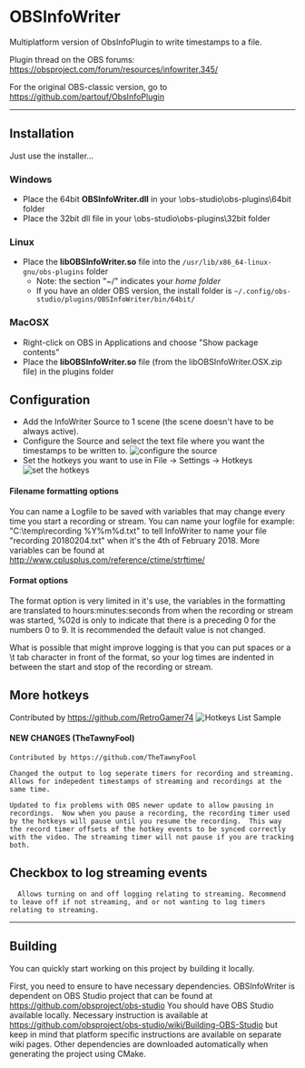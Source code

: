 # OBSInfoWriter

Multiplatform version of ObsInfoPlugin to write timestamps to a file.

Plugin thread on the OBS forums: https://obsproject.com/forum/resources/infowriter.345/

For the original OBS-classic version, go to https://github.com/partouf/ObsInfoPlugin

-----

## Installation

Just use the installer...

### Windows
- Place the 64bit **OBSInfoWriter.dll** in your \obs-studio\obs-plugins\64bit folder
- Place the 32bit dll file in your \obs-studio\obs-plugins\32bit folder

### Linux
- Place the **libOBSInfoWriter.so** file into the `/usr/lib/x86_64-linux-gnu/obs-plugins` folder
  - Note: the section "~/" indicates your _home folder_
  - If you have an older OBS version, the install folder is `~/.config/obs-studio/plugins/OBSInfoWriter/bin/64bit/`

### MacOSX
- Right-click on OBS in Applications and choose "Show package contents"
- Place the **libOBSInfoWriter.so** file (from the libOBSInfoWriter.OSX.zip file) in the plugins folder

## Configuration
- Add the InfoWriter Source to 1 scene (the scene doesn't have to be always active).
- Configure the Source and select the text file where you want the timestamps to be written to.
  ![configure the source](http://i.imgur.com/wJ2E18M.png)
- Set the hotkeys you want to use in File -> Settings -> Hotkeys
  ![set the hotkeys](http://i.imgur.com/53I2Je1.png)

#### Filename formatting options
You can name a Logfile to be saved with variables that may change every time you start a recording or stream. You can name your logfile for example: "C:\temp\recording %Y%m%d.txt" to tell InfoWriter to name your file "recording 20180204.txt" when it's the 4th of February 2018.
More variables can be found at http://www.cplusplus.com/reference/ctime/strftime/

#### Format options
The format option is very limited in it's use, the variables in the formatting are translated to hours:minutes:seconds from when the recording or stream was started, %02d is only to indicate that there is a preceding 0 for the numbers 0 to 9.
It is recommended the default value is not changed.

What is possible that might improve logging is that you can put spaces or a \t tab character in front of the format, so your log times are indented in between the start and stop of the recording or stream.

## More hotkeys

Contributed by https://github.com/RetroGamer74
![Hotkeys List Sample](sample_hotkeys_list.jpg)

#### NEW CHANGES (TheTawnyFool)
    Contributed by https://github.com/TheTawnyFool

    Changed the output to log seperate timers for recording and streaming. Allows for indepedent timestamps of streaming and recordings at the same time. 

    Updated to fix problems with OBS newer update to allow pausing in recordings.  Now when you pause a recording, the recording timer used by the hotkeys will pause until you resume the recording.  This way the record timer offsets of the hotkey events to be synced correctly with the video. The streaming timer will not pause if you are tracking both.

## Checkbox to log streaming events
      Allows turning on and off logging relating to streaming. Recommend to leave off if not streaming, and or not wanting to log timers relating to streaming.

-----

## Building

You can quickly start working on this project by building it locally.

First, you need to ensure to have necessary dependencies.
OBSInfoWriter is dependent on OBS Studio project that can be found at https://github.com/obsproject/obs-studio
You should have OBS Studio available locally.
Necessary instruction is available at https://github.com/obsproject/obs-studio/wiki/Building-OBS-Studio but keep in mind that platform specific instructions are available on separate wiki pages.
Other dependencies are downloaded automatically when generating the project using CMake.
